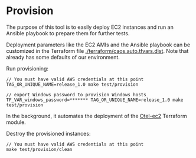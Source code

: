 # Provision

The purpose of this tool is to easily deploy EC2 instances and run an Ansible
playbook to prepare them for further tests.

Deployment parameters like the EC2 AMIs and the Ansible playbook can be customized
in the Terraform file [./terraform/caos.auto.tfvars.dist](./terraform/caos-linux.auto.tfvars.dist). Note
that already has some defaults of our environment.

Run provisioning:
```shell
// You must have valid AWS credentials at this point
TAG_OR_UNIQUE_NAME=release_1.0 make test/provision

// export Windows password to provision Windows hosts
TF_VAR_windows_password=******* TAG_OR_UNIQUE_NAME=release_1.0 make test/provision
```

In the background, it automates the deployment of the [Otel-ec2](https://github.com/newrelic-experimental/env-provisioner/tree/main/terraform/otel-ec2) Terraform module.

Destroy the provisioned instances:
```shell
// You must have valid AWS credentials at this point
make test/provision/clean
```

